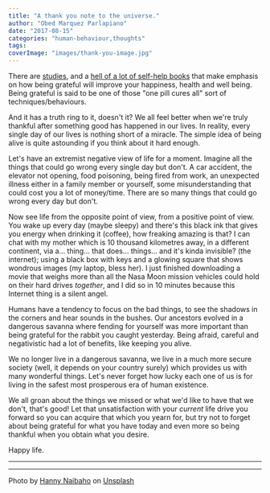 ```yaml
---
title: "A thank you note to the universe."
author: "Obed Marquez Parlapiano"
date: "2017-08-15"
categories: "human-behaviour,thoughts"
tags:
coverImage: "images/thank-you-image.jpg"
---
```


There are [studies](https://www.forbes.com/sites/amymorin/2014/11/23/7-scientifically-proven-benefits-of-gratitude-that-will-motivate-you-to-give-thanks-year-round/#246015b8183c), and a [hell of a lot of self-help books](https://www.amazon.com/s/ref=sr_nr_n_0?fst=as%3Aoff&rh=n%3A283155%2Cn%3A4739%2Ck%3Agratitude&keywords=gratitude&ie=UTF8&qid=1502778280&rnid=1000) that make emphasis on how being grateful will improve your happiness, health and well being. Being grateful is said to be one of those "one pill cures all" sort of techniques/behaviours.

And it has a truth ring to it, doesn't it? We all feel better when we're truly thankful after something good has happened in our lives. In reality, every single day of our lives is nothing short of a miracle. The simple idea of being alive is quite astounding if you think about it hard enough.

Let's have an extremist negative view of life for a moment. Imagine all the things that could go wrong every single day but don't. A car accident, the elevator not opening, food poisoning, being fired from work, an unexpected illness either in a family member or yourself, some misunderstanding that could cost you a lot of money/time. There are so many things that could go wrong every day but don't.

Now see life from the opposite point of view, from a positive point of view. You wake up every day (maybe sleepy) and there's this black ink that gives you energy when drinking it (coffee), how freaking amazing is that? I can chat with my mother which is 10 thousand kilometres away, in a different continent, via a... thing... that does... things... and it's kinda invisible? (the internet); using a black box with keys and a glowing square that shows wondrous images (my laptop, bless her). I just finished downloading a movie that weighs more than all the Nasa Moon mission vehicles could hold on their hard drives _together_, and I did so in 10 minutes because this Internet thing is a silent angel.

Humans have a tendency to focus on the bad things, to see the shadows in the corners and hear sounds in the bushes. Our ancestors evolved in a dangerous savanna where fending for yourself was more important than being grateful for the rabbit you caught yesterday. Being afraid, careful and negativistic had a lot of benefits, like keeping you alive.

We no longer live in a dangerous savanna, we live in a much more secure society (well, it depends on your country surely) which provides us with many wonderful things. Let's never forget how lucky each one of us is for living in the safest most prosperous era of human existence.

We all groan about the things we missed or what we'd like to have that we don't, that's good! Let that unsatisfaction with your _current_ life drive you forward so you can acquire that which you yearn for, but try not to forget about being grateful for what you have today and even more so being thankful when you obtain what you desire.

Happy life.

* * *

* * *

Photo by [Hanny Naibaho](https://unsplash.com/photos/0YbeoQOX89k?utm_source=unsplash&utm_medium=referral&utm_content=creditCopyText) on [Unsplash](https://unsplash.com/?utm_source=unsplash&utm_medium=referral&utm_content=creditCopyText)
